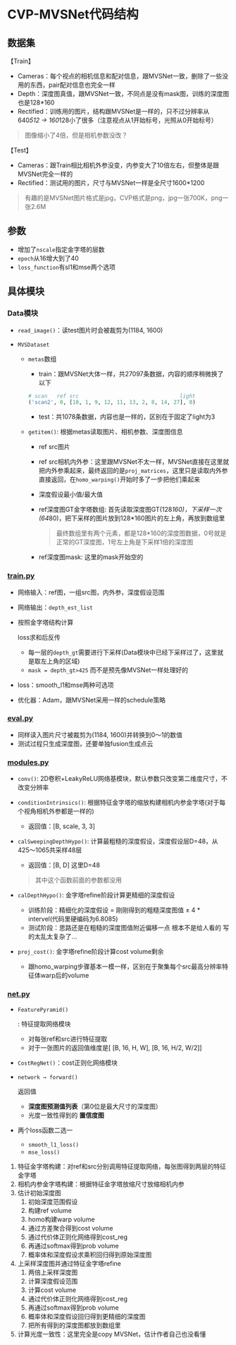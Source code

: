 # CVP-MVSNet代码结构

## 数据集

【Train】

- Cameras：每个视点的相机信息和配对信息，跟MVSNet一致，删除了一些没用的东西，pair配对信息也完全一样
- Depth：深度图真值，跟MVSNet一致，不同点是没有mask图，训练的深度图也是128*160
- Rectified：训练用的图片，结构跟MVSNet是一样的，只不过分辨率从640*512 → 160*128小了很多（注意视点从1开始标号，光照从0开始标号）

> 图像缩小了4倍，但是相机参数没改？

【Test】

- Cameras：跟Train相比相机外参没变，内参变大了10倍左右，但整体是跟MVSNet完全一样的
- Rectified：测试用的图片，尺寸与MVSNet一样是全尺寸1600*1200

> 有趣的是MVSNet图片格式是jpg，CVP格式是png，jpg一张700K，png一张2.6M

## 参数

- 增加了`nscale`指定金字塔的层数
- `epoch`从16增大到了40
- `loss_function`有sl1和mse两个选项

## 具体模块

### Data模块

- `read_image()`：读test图片时会被裁剪为(1184, 1600)

- ```
  MVSDataset
  ```

  - `metas`数组

    - train：跟MVSNet大体一样，共27097条数据，内容的顺序稍微换了以下

    ```python
    # scan   ref src                                light
    ('scan2', 0, [10, 1, 9, 12, 11, 13, 2, 8, 14, 27], 0)
    ```

    - test：共1078条数据，内容也是一样的，区别在于固定了light为3

  - `getitem()`: 根据metas读取图片、相机参数、深度图信息

    - ref src图片

    - ref src相机内外参：这里跟MVSNet不太一样，MVSNet直接在这里就把内外参乘起来，最终返回的是`proj_matrices`，这里只是读取内外参直接返回，在`homo_warping()`开始时多了一步把他们乘起来

    - 深度假设最小值/最大值

    - ref深度图GT金字塔数组: 首先读取深度图GT(128*160)，下采样一次(64*80)，把下采样的图片放到128*160图片的左上角，再放到数组里

      > 最终数组里有两个元素，都是128*160的深度图数据，0号就是正常的GT深度图，1号左上角是下采样1倍的深度图

    - ref深度图mask: 这里的mask开始空的

### [train.py](http://train.py)

- 网络输入：ref图，一组src图，内外参，深度假设范围

- 网络输出：`depth_est_list`

- 按照金字塔结构计算

  loss求和后反传

  - 每一层的`depth_gt`需要进行下采样(Data模块中已经下采样过了，这里就是取左上角的区域)
  - `mask = depth_gt>425` 而不是预先像MVSNet一样处理好的

- loss：smooth_l1和mse两种可选项

- 优化器：Adam，跟MVSNet采用一样的schedule策略

### [eval.py](http://eval.py)

- 同样读入图片尺寸被裁剪为(1184, 1600)并转换到0～1的数值
- 测试过程只生成深度图，还要单独fusion生成点云

### [modules.py](http://modules.py)

- `conv()`: 2D卷积+LeakyReLU网络基模块，默认参数只改变第二维度尺寸，不改变分辨率

- `conditionIntrinsics()`: 根据特征金字塔的缩放构建相机内参金字塔(对于每个视角相机外参都是一样的)

  - 返回值：[B, scale, 3, 3]

- `calSweepingDepthHypo()`: 计算最粗糙的深度假设，深度假设层D=48，从425～1065共采样48层

  - 返回值：[B, D] 这里D=48

  > 其中这个函数前面的参数都没用

- `calDepthHypo()`: 金字塔refine阶段计算更精细的深度假设

  - 训练阶段：精细化的深度假设 = 刚刚得到的粗糙深度图值 ± 4 * intervel(代码里硬编码为6.8085)
  - 测试阶段：思路还是在粗糙的深度图值附近偏移一点 根本不是给人看的 写的太乱太复杂了...

- `proj_cost()`: 金字塔refine阶段计算cost volume剩余

  - 跟homo_warping步骤基本一模一样，区别在于聚集每个src最高分辨率特征体warp后的volume

### [net.py](http://net.py)

- ```
  FeaturePyramid()
  ```

  : 特征提取网络模块

  - 对每张ref和src进行特征提取
  - 对于一张图片的返回值维度是[ [B, 16, H, W], [B, 16, H/2, W/2]]

- `CostRegNet()`：cost正则化网络模块

- ```
  network → forward()
  ```

  返回值

  - **深度图预测值列表**（第0位是最大尺寸的深度图）
  - 光度一致性得到的 **置信度图**

- 两个loss函数二选一

  - `smooth_l1_loss()`
  - `mse_loss()`

1. 特征金字塔构建：对ref和src分别调用特征提取网络，每张图得到两层的特征金字塔
2. 相机内参金字塔构建：根据特征金字塔放缩尺寸放缩相机内参
3. 估计初始深度图
   1. 初始深度范围假设
   2. 构建ref volume
   3. homo构建warp volume
   4. 通过方差聚合得到cost volume
   5. 通过代价体正则化网络得到cost_reg
   6. 再通过softmax得到prob volume
   7. 概率体和深度假设求乘积回归得到原始深度图
4. 上采样深度图并通过特征金字塔refine
   1. 两倍上采样深度图
   2. 计算深度假设范围
   3. 计算cost volume
   4. 通过代价体正则化网络得到cost_reg
   5. 再通过softmax得到prob volume
   6. 概率体和深度假设回归得到更精细的深度图
   7. 把所有得到的深度图都放到数组里
5. 计算光度一致性：这里完全是copy MVSNet，估计作者自己也没看懂